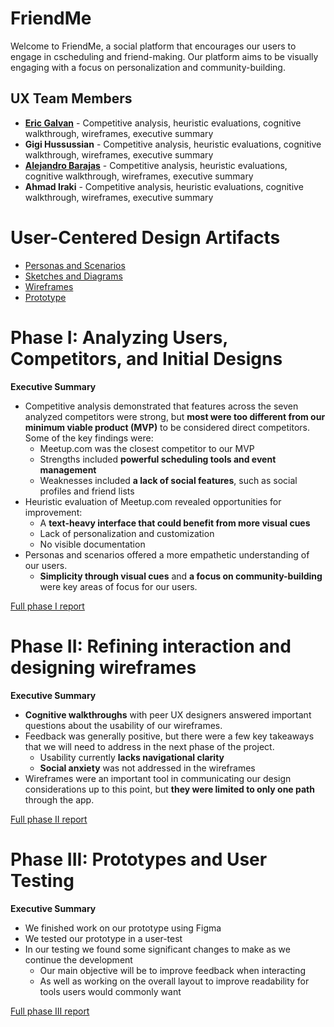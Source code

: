 # FriendMe

Welcome to FriendMe, a social platform that encourages our users to engage in cscheduling and friend-making. Our platform aims to be visually engaging with a focus on personalization and community-building.

## UX Team Members

* **[Eric Galvan]((https://github.com/ChicoState/ux-personal-portfolio-GoosiferIO))** - Competitive analysis, heuristic evaluations, cognitive walkthrough, wireframes, executive summary
* **Gigi Hussussian** - Competitive analysis, heuristic evaluations, cognitive walkthrough, wireframes, executive summary
* **[Alejandro Barajas](https://github.com/ChicoState/ux-personal-portfolio-Aloo32)** - Competitive analysis, heuristic evaluations, cognitive walkthrough, wireframes, executive summary
* **Ahmad Iraki** - Competitive analysis, heuristic evaluations, cognitive walkthrough, wireframes, executive summary

# User-Centered Design Artifacts
 
* [Personas and Scenarios](personas/)
* [Sketches and Diagrams](sketches/)
* [Wireframes](wireframes/)
* [Prototype](#)

# Phase I: Analyzing Users, Competitors, and Initial Designs

**Executive Summary**

* Competitive analysis demonstrated that features across the seven analyzed competitors were strong, but **most were too different from our minimum viable product (MVP)** to be considered direct competitors. Some of the key findings were:
  * Meetup.com was the closest competitor to our MVP
  * Strengths included **powerful scheduling tools and event management**
  * Weaknesses included **a lack of social features**, such as social profiles and friend lists
* Heuristic evaluation of Meetup.com revealed opportunities for improvement:
  * A **text-heavy interface that could benefit from more visual cues**
  * Lack of personalization and customization
  * No visible documentation
* Personas and scenarios offered a more empathetic understanding of our users.
  * **Simplicity through visual cues** and **a focus on community-building** were key areas of focus for our users.

[Full phase I report](phaseI/)

# Phase II: Refining interaction and designing wireframes

**Executive Summary**

* **Cognitive walkthroughs** with peer UX designers answered important questions about the usability of our wireframes.
* Feedback was generally positive, but there were a few key takeaways that we will need to address in the next phase of the project.
  * Usability currently **lacks navigational clarity**
  * **Social anxiety** was not addressed in the wireframes
* Wireframes were an important tool in communicating our design considerations up to this point, but **they were limited to only one path** through the app.

[Full phase II report](phaseII/)

# Phase III: Prototypes and User Testing

**Executive Summary**

* We finished work on our prototype using Figma
* We tested our prototype in a user-test
* In our testing we found some significant changes to make as we continue the development
  * Our main objective will be to improve feedback when interacting
  * As well as working on the overall layout to improve readability for tools users would commonly want 


[Full phase III report](phaseIII/)
